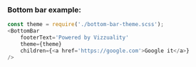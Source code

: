 ### Bottom bar example:

```js
const theme = require('./bottom-bar-theme.scss');
<BottomBar
    footerText='Powered by Vizzuality'
    theme={theme}
    children={<a href='https://google.com'>Google it</a>}
/>
```

